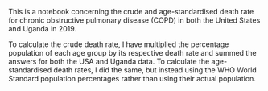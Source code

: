 This is a notebook concerning the crude and age-standardised death rate for chronic obstructive pulmonary disease (COPD) in both the United States and Uganda in 2019.

To calculate the crude death rate, I have multiplied the percentage population of each age group by its respective death rate and summed the answers for both the USA and Uganda data. To calculate the age-standardised death rates, I did the same, but instead using the WHO World Standard population percentages rather than using their actual population.

